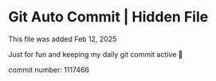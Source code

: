 # Git Auto Commit | Hidden File

This file was added Feb 12, 2025

Just for fun and keeping my daily git commit active 🤪

commit number: 1117466

